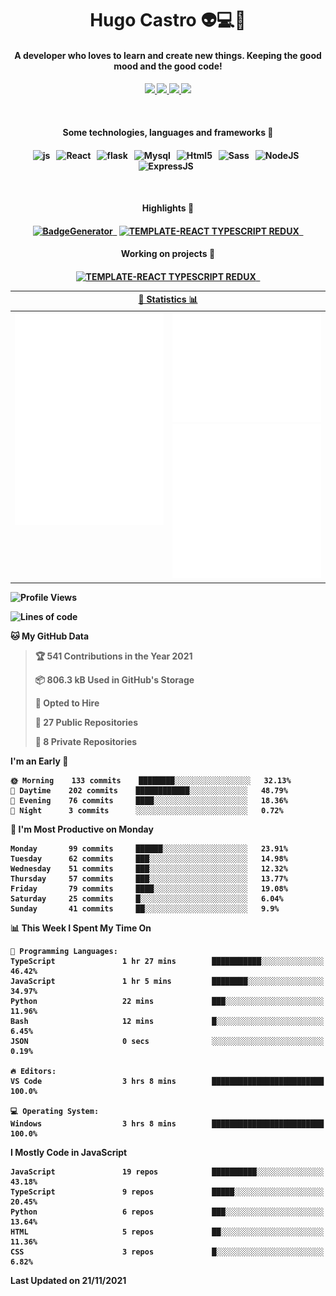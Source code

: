 <h1 align="center">Hugo Castro 👽💻🌌</h1>
<h4 align="center">A developer who loves to learn and create new things. Keeping the good mood and the good code!<h4/>
<p align="center">
		<a href="https://stackoverflow.com/users/11444549/hugo">
		<img src="https://img.shields.io/badge/-Stackoverflow-79db75?style=for-the-badge&logo=Stackoverflow&logoColor=white" />
	</a>
		<a href="https://api.whatsapp.com/send?phone=5532988940411text=Oii, vim pelo github!">
		<img src="https://img.shields.io/badge/WHATSAPP-79db75.svg?&style=for-the-badge&logo=whatsapp&logoColor=white" />
	</a>
		<a href="mailto:hugocastrohc@outlook.com">
		<img src="https://img.shields.io/badge/email-79db75.svg?&style=for-the-badge&logo=protonmail&logoColor=white" />
	<a href="https://open.spotify.com/user/22uat6ppbmvcvyia5me7tdmci">
		<img src="https://img.shields.io/badge/spotify-79db75.svg?&style=for-the-badge&logo=spotify&logoColor=white" />
	</a>
</p>

<br>

<h4 align="center"> Some technologies, languages and frameworks 🚀<h4/>
<p align="center">
	<img src="https://img.shields.io/badge/javascript-79db75.svg?&style=for-the-badge&logo=javascript&logoColor=white" alt="js" />&nbsp;&nbsp;
	<img src="https://img.shields.io/badge/-React-79db75?style=for-the-badge&logo=react&logoColor=white" alt="React" />&nbsp;&nbsp;
	<img src="https://img.shields.io/badge/flask-79db75.svg?&style=for-the-badge&logo=flask&logoColor=white" alt="flask" />&nbsp;&nbsp;
	<img src="https://img.shields.io/badge/mysql-79db75.svg?style=for-the-badge&logo=mysql&logoColor=white" alt="Mysql" />&nbsp;&nbsp;
	<img src="https://img.shields.io/badge/html5-79db75.svg?style=for-the-badge&logo=html5&logoColor=white" alt="Html5" />&nbsp;&nbsp;
	<img src="https://img.shields.io/badge/sass-79db75.svg?style=for-the-badge&logo=sass&logoColor=white" alt="Sass" />&nbsp;&nbsp;
	<img src="https://img.shields.io/badge/node.js-79db75.svg?style=for-the-badge&" alt="NodeJS" />&nbsp;&nbsp;
	<img src="https://img.shields.io/badge/express.js-79db75.svg?style=for-the-badge&" alt="ExpressJS" />&nbsp;&nbsp;
	

</p>

<br>
<h4 align="center"> Highlights 🔆<h4/>
<p align="center">
	  <a text-decoration="none" href="https://pypi.org/project/BadgeGenerator"><img src="https://img.shields.io/badge/BadgeGenerator-79db75.svg?style=for-the-badge&logo=pythonfor-the-badge&logo=django" alt="BadgeGenerator" />&nbsp;&nbsp;<a/>
	<a text-decoration="none" href="https://www.npmjs.com/package/cra-template-typescript-redux-react"><img src="https://img.shields.io/badge/template%20React%20typescript%20redux-79db75.svg?style=for-the-badge" alt="TEMPLATE-REACT TYPESCRIPT REDUX" />&nbsp;&nbsp;<a/>
</p>
<h4 align="center"> Working on projects 🔨<h4/>
	
<p align="center">
		<a text-decoration="none" href="https://www.npmjs.com/package/cra-template-typescript-redux-react"><img src="https://img.shields.io/badge/template%20React%20typescript%20redux-79db75.svg?style=for-the-badge" alt="TEMPLATE-REACT TYPESCRIPT REDUX" />&nbsp;&nbsp;<a/>
</p>

<table>
	<tr>
	    <th colspan="2" align="center">
	      <a href="" >🧩 Statistics 📊 </a>
	    </th>
	</tr>
	<tr>
	    <th valign="top" width="600"><img src="https://github.com/HugoCastroBR/HugoCastroBR/blob/master/Isometric.svg"  /></th>
	    <th width="600"><img src="https://github.com/HugoCastroBR/HugoCastroBR/blob/master/metrics.plugin.habits.svg"  />
		<img src="https://github.com/HugoCastroBR/HugoCastroBR/blob/master/metrics.plugin.activity.svg"  />
	    </th>
  	</tr>
	
<table/>

<!--START_SECTION:waka-->
![Profile Views](http://img.shields.io/badge/Profile%20Views-1-blue)

![Lines of code](https://img.shields.io/badge/From%20Hello%20World%20I%27ve%20Written-301620%20lines%20of%20code-blue)

**🐱 My GitHub Data** 

> 🏆 541 Contributions in the Year 2021
 > 
> 📦 806.3 kB Used in GitHub's Storage 
 > 
> 💼 Opted to Hire
 > 
> 📜 27 Public Repositories 
 > 
> 🔑 8 Private Repositories  
 > 
**I'm an Early 🐤** 

```text
🌞 Morning    133 commits    ████████░░░░░░░░░░░░░░░░░   32.13% 
🌆 Daytime    202 commits    ████████████░░░░░░░░░░░░░   48.79% 
🌃 Evening    76 commits     ████░░░░░░░░░░░░░░░░░░░░░   18.36% 
🌙 Night      3 commits      ░░░░░░░░░░░░░░░░░░░░░░░░░   0.72%

```
📅 **I'm Most Productive on Monday** 

```text
Monday       99 commits     ██████░░░░░░░░░░░░░░░░░░░   23.91% 
Tuesday      62 commits     ███░░░░░░░░░░░░░░░░░░░░░░   14.98% 
Wednesday    51 commits     ███░░░░░░░░░░░░░░░░░░░░░░   12.32% 
Thursday     57 commits     ███░░░░░░░░░░░░░░░░░░░░░░   13.77% 
Friday       79 commits     ████░░░░░░░░░░░░░░░░░░░░░   19.08% 
Saturday     25 commits     █░░░░░░░░░░░░░░░░░░░░░░░░   6.04% 
Sunday       41 commits     ██░░░░░░░░░░░░░░░░░░░░░░░   9.9%

```


📊 **This Week I Spent My Time On** 

```text
💬 Programming Languages: 
TypeScript               1 hr 27 mins        ███████████░░░░░░░░░░░░░░   46.42% 
JavaScript               1 hr 5 mins         ████████░░░░░░░░░░░░░░░░░   34.97% 
Python                   22 mins             ███░░░░░░░░░░░░░░░░░░░░░░   11.96% 
Bash                     12 mins             █░░░░░░░░░░░░░░░░░░░░░░░░   6.45% 
JSON                     0 secs              ░░░░░░░░░░░░░░░░░░░░░░░░░   0.19%

🔥 Editors: 
VS Code                  3 hrs 8 mins        █████████████████████████   100.0%

💻 Operating System: 
Windows                  3 hrs 8 mins        █████████████████████████   100.0%

```

**I Mostly Code in JavaScript** 

```text
JavaScript               19 repos            ██████████░░░░░░░░░░░░░░░   43.18% 
TypeScript               9 repos             █████░░░░░░░░░░░░░░░░░░░░   20.45% 
Python                   6 repos             ███░░░░░░░░░░░░░░░░░░░░░░   13.64% 
HTML                     5 repos             ██░░░░░░░░░░░░░░░░░░░░░░░   11.36% 
CSS                      3 repos             █░░░░░░░░░░░░░░░░░░░░░░░░   6.82%

```



 Last Updated on 21/11/2021
<!--END_SECTION:waka-->


